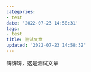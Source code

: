 ```yaml
---
categories:
- test
date: '2022-07-23 14:58:31'
tags:
- test
title: 测试文章
updated: '2022-07-23 14:58:32'
---
```

嗨嗨嗨，这是测试文章
